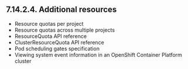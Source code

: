 ## 7.14.2.4. Additional resources

- Resource quotas per project
- Resource quotas across multiple projects
- ResourceQuota API reference
- ClusterResourceQuota API reference
- Pod scheduling gates specification
- Viewing system event information in an OpenShift Container Platform cluster

